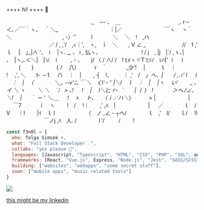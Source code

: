 ++++ hi! ++++ :ghost:

　　　　　　　　　　　　　　　　_　-‐- ､　＿
　　　　　　　　　 　 ,. r－＜､／￣｀ヽ、　 ｀＼_
　　　　 　 　 　 　 ｜|／　　　　　　　　￣ヽ　 ヽ｀＼
　　　　　　　　　 , -〉′' 　 　 l 　 　　 ＼　 ＼　!　,ハ
　　　　　　　　／ / , ,′/　,ｨ｜',　ヽ,　ｉ　＼　　, V ∠ _
　　　　 　　 //　1 ,' ｌ　 |　｣_|∧ '、　i　 |ヽ. _, 、 i , 仏ヽ、
　　　　　　　 ! / j　, |j　|´/ ,ゝ､| 、　|ヽ,､＜＼|　|∨　i
　　 , - 、 　 j/ 〈 / ∧/ /　! ﾋﾒヽヾT´ﾋｿﾉ　ﾚﾊ|' ｉ　 l
　　 {　　}　　　　 { /　 八） 　 　 r　｀　　 　 _少′!　 |
　 　 ｌ　｜　 　 　 !　 ,′, ＼　　t- －1 　 /′i　 ￤　|
　　, ┤　!、　 　 ｜ ,'　/　_」ヘ、|　　/ ,.ｨ' l 　 l 　￤　|
　（　 　 　 ＼,､ -‐v'ﾆ､￣ ＼　くl`ｰ '´ |＼l 　 l　 ￤　|
　|ヽ　 い'　　 _ ､イ ＼ ヽ　　 ＼ ＼　 ´冫 > ､! 　 !　 |
　l＼辷 ｲｰ　´　　| 丨 )　!　　 　 ＞ヘ./∠、　 ＼!　 |
　 ｀ ー ' ＼.＿ 　 !　ゝ 　ト､　　〈_ｉ_／ハ＼_〉　　　 > |
　　　 　 　 | 　 ￣7　　　 ｉ　ヽ　　 !　/　 !｜　　,' ,ﾊ　|
　　　 　 　 | 　 ／　 　 　 ｌ　/　 　 V 　 ｜l　　 |ｲ　ｌ l
　　　　 　 〈　ノ ,∠ - ┬ヘ/　　　　ｌ　,'　l/　　ｌ/　 !l
　　　　　　　￣ノj ,ﾊ　人. / 　 　 　 l ′/　 　 ﾉ　　 !

```javascript
const f3n0l = {
  who: Tolga Simsek ⚡️,
  what: "Full Stack Developer ☄️",
  collabs: "yes please 💫",
  languages: [Javascript, "Typescript", "HTML", "CSS", "PHP", "SQL", and a bit of luck],
  frameworks: [React, "Vue.js", Express, "Node.js", "Jest", "SASS/SCSS", "socket.io"],
  building: ["websites", "webapps", "some secret stuff"],
  soon: ["mobile apps", "music related tools"]
}
```


<img src="https://media.tenor.com/sv1KYfbNLwcAAAAC/anime-moon.gif">


<a href="https://www.linkedin.com/in/tolga-simsek-0b0a42203/" target=”_blank”>this might be my linkedin</a>

